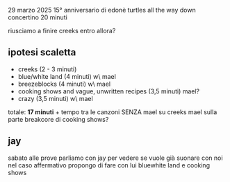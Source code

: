 29 marzo 2025
15° anniversario di edonè
turtles all the way down concertino 20 minuti

riusciamo a finire creeks entro allora?

## ipotesi scaletta
* creeks (2 - 3 minuti)
* blue/white land (4 minuti) w\ mael
* breezeblocks (4 minuti) w\ mael
* cooking shows and vague, unwritten recipes (3,5 minuti) mael?
* crazy (3,5 minuti) w\ mael

totale: **17 minuti** + tempo tra le canzoni
SENZA mael su creeks
mael sulla parte breakcore di cooking shows?

## jay
sabato alle prove parliamo con jay per vedere se vuole già suonare con noi
nel caso affermativo propongo di fare con lui bluewhite land e cooking shows